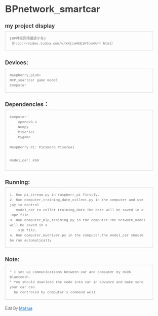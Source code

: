 <html lang="en"><head>
    <meta charset="UTF-8">
    <title></title>
<style id="system" type="text/css">h1,h2,h3,h4,h5,h6,p,blockquote {    margin: 0;    padding: 0;}body {    font-family: "Helvetica Neue", Helvetica, "Hiragino Sans GB", Arial, sans-serif;    font-size: 13px;    line-height: 18px;    color: #737373;    margin: 10px 13px 10px 13px;}a {    color: #0069d6;}a:hover {    color: #0050a3;    text-decoration: none;}a img {    border: none;}p {    margin-bottom: 9px;}h1,h2,h3,h4,h5,h6 {    color: #404040;    line-height: 36px;}h1 {    margin-bottom: 18px;    font-size: 30px;}h2 {    font-size: 24px;}h3 {    font-size: 18px;}h4 {    font-size: 16px;}h5 {    font-size: 14px;}h6 {    font-size: 13px;}hr {    margin: 0 0 19px;    border: 0;    border-bottom: 1px solid #ccc;}blockquote {    padding: 13px 13px 21px 15px;    margin-bottom: 18px;    font-family:georgia,serif;    font-style: italic;}blockquote:before {    content:"C";    font-size:40px;    margin-left:-10px;    font-family:georgia,serif;    color:#eee;}blockquote p {    font-size: 14px;    font-weight: 300;    line-height: 18px;    margin-bottom: 0;    font-style: italic;}code, pre {    font-family: Monaco, Andale Mono, Courier New, monospace;}code {    background-color: #fee9cc;    color: rgba(0, 0, 0, 0.75);    padding: 1px 3px;    font-size: 12px;    -webkit-border-radius: 3px;    -moz-border-radius: 3px;    border-radius: 3px;}pre {    display: block;    padding: 14px;    margin: 0 0 18px;    line-height: 16px;    font-size: 11px;    border: 1px solid #d9d9d9;    white-space: pre-wrap;    word-wrap: break-word;}pre code {    background-color: #fff;    color:#737373;    font-size: 11px;    padding: 0;}@media screen and (min-width: 768px) {    body {        width: 748px;        margin:10px auto;    }}</style><style id="custom" type="text/css"></style></head>
<body marginheight="0"><h1>BPnetwork_smartcar</h1>
<h3>my project display</h3>
<pre><code>[BP神经网络循迹小车]（http://video.tudou.com/v/XMjcwMDE1MTcwMA==.html）</code></pre>
<h3>Devices:</h3>
<pre><code>Raspberry_pi3b+ 
NXP_smartcar game model
Computer</code></pre>
<h3>Dependencies：</h3>
<pre><code>Computer：
    opencv3.4
    Numpy
    PiSerial
    Pygame

Raspberry Pi:
    Picamera
    Piserual

model_car:
    K60</code></pre>
<h3>Running:</h3>
<pre><code>1. Run pi_stream.py in raspberr_pi firstly.
2. Run computer_training_date_collect.py in the computer and use joy to control 
   model_car to collet training_date.The date will be saved in a .npz file
3. Run computer_mlp_training.py in the computer.The network_model will be saved in a
   .xlm file.
4. Run computer_mydriver.py in the computer.The model_car should be run automatically </code></pre>
<h3>Note:</h3>
<pre><code>* I set up communications between car and computer by HC05 Bluetooth.
* You should download the code into car in advance and make sure your car can  
  be controled by computer's command well</code></pre>
<p>Edit By <a href="http://mahua.jser.me">MaHua</a></p>
</body></html>